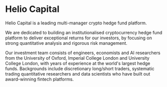 # Helio Capital

Helio Capital is a leading multi-manager crypto hedge fund platform.

We are dedicated to building an institutionalised cryptocurrency hedge fund platform to deliver exceptional returns for our investors, by focusing on strong quantitative analysis and rigorous risk management.

Our investment team consists of engineers, economists and AI researchers from the University of Oxford, Imperial College London and University College London, with years of experience at the world's largest hedge funds. Backgrounds include discretionary long/short traders, systematic trading quantitative researchers and data scientists who have built out award-winning fintech platforms.
